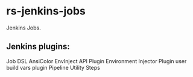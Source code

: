# rs-jenkins-jobs
Jenkins Jobs.


## Jenkins plugins:
Job DSL
AnsiColor
EnvInject API Plugin
Environment Injector Plugin
user build vars plugin
Pipeline Utility Steps